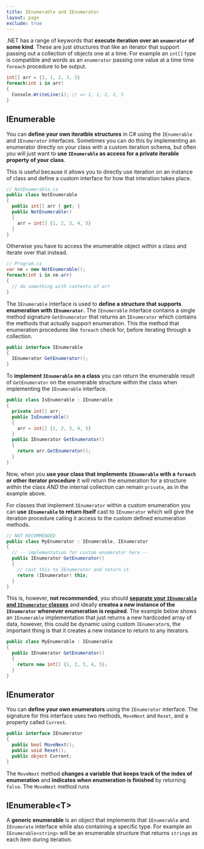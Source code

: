 ```yaml
---
title: IEnumerable and IEnumerator
layout: page
exclude: true
---
```


.NET has a range of keywords that **execute iteration over an `enumerator` of some kind**. These are just structures that like an iterator that support passing out a collection of objects one at a time. For example an `int[]` type is compatible and words as an `enumerator` passing one value at a time time `foreach` procedure to be output. 
```csharp
int[] arr = {1, 1, 2, 3, 5}
foreach(int i in arr)
{
  Console.WriteLine(i); // => 1, 1, 2, 3, 5
}
```

## IEnumerable

You can **define your own iteratble structures** in C# using the `IEnumerable` and `IEnumerator` interfaces. Sometimes you can do this by implementing an enumerator directly on your class with a custom iteration schema, but often you will just want to **use `IEnumerable` as access for a private iterable property of your class**.

This is useful because it allows you to directly use iteration on an instance of class and define a custom interface for how that interation takes place.
```csharp
// NotEnumerable.cs
public class NotEnumerable
{
  public int[] arr { get; }
  public NotEnumerable()
  {
    arr = int[] {1, 2, 3, 4, 5}
  }
}
```

Otherwise you have to access the enumerable object *within* a class and iterate over that instead.
```csharp
// Program.cs
var ne = new NotEnumerable();
foreach(int i in ne.arr)
{
  // do something with contents of arr
}
```

The `IEnumerable` interface is used to **define a structure that supports enumeration with `IEnumerator`.** The `IEnumerable` interface contains a single method signature `GetEnumerator` that returns an `IEnumerator` which contains the methods that actually support enumeration. This the method that enumeration procedures like `foreach` check for, before iterating through a collection.
```csharp
public interface IEnumerable
{
  IEnumerator GetEnumerator();
}
```

To **implement `IEnumerable` on a class** you can return the enumerable result of `GetEnumerator` on the enumerable structure within the class when implementing the `IEnumerable` interface.
```csharp
public class IsEnumerable : IEnumerable
{
  private int[] arr;
  public IsEnumerable()
  {
    arr = int[] {1, 2, 3, 4, 5}
  }
  public IEnumerator GetEnumerator()
  {
    return arr.GetEnumerator();
  }
}
```

Now, when you **use your class that implements `IEnumerable` with a `foreach` or other iterator procedure** it will return the enumeration for a structure *within* the class *AND* the internal collection can remain `private`, as in the example above.

For classes that implement `IEnumerator` within a custom enumeration you can **use `IEnumerable` to return itself** cast to `IEnumerator` which will give the iteration procedure calling it access to the custom defined enumeration methods. 
```csharp
// NOT RECOMMENDED
public class MyEnumerator : IEnumerable, IEnumerator
{
  // -- implementation for custom enumerator here --
  public IEnumerator GetEnumerator()
  {
    // cast this to IEnumerator and return it
    return (IEnumerator) this;
  }
}
```

This is, however, **not recommended**, you should [**separate your `IEnumerable` and `IEnumerator` classes**](https://stackoverflow.com/a/3947874) and ideally **createa a new instance of the `IEnumerator` whenever enumeration is required**. The example below shows an `IEnumerable` implementation that just returns a new hardcoded array of data, however, this could be dynamic using custom `IEnumerator`s, the important thing is that it creates a new instance to return to any iterators.
```csharp
public class MyEnumerable : IEnumerable
{
  public IEnumerator GetEnumerator()
  {
    return new int[] {1, 2, 3, 4, 5};
  }
}
```

## IEnumerator

You can **define your own enumerators** using the `IEnumerator` interface. The signature for this interface uses two methods, `MoveNext` and `Reset`, and a property called `Current`.
```csharp
public interface IEnumerator
{
  public bool MoveNext();
  public void Reset();
  public object Current; 
}
```

The `MoveNext` method **changes a variable that keeps track of the index of enumeration** and **indicates when enumeration is finished** by returning `false`. The `MoveNext` method runs 

## IEnumerable\<T\>

A **generic enumerable** is an object that implements that `IEnumerable` and `IEnumerate` interface while also containing a specific type. For example an `IEnumerable<string>` will be an enumerable structure that returns `string`s as each item during iteration.
<!--stackedit_data:
eyJoaXN0b3J5IjpbLTE1ODI4MzI3ODAsOTcxOTUxNzI5LDEwMT
c0NjA1MTMsLTIwNDcxODY4NTgsLTEwNzY5NzA1NCwxMTMzNDEw
OTIyLDE4MzA2NDMzNTAsMTIxODM4MDg1MCwtNjc3NjA1MTYxXX
0=
-->
